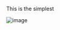 This is the simplest


![image](https://raw.githubusercontent.com/abbbhucho/MyPHPWork/Simplest_chat_App/Screenshot-from-2019-01-07-22-18-53.png)
